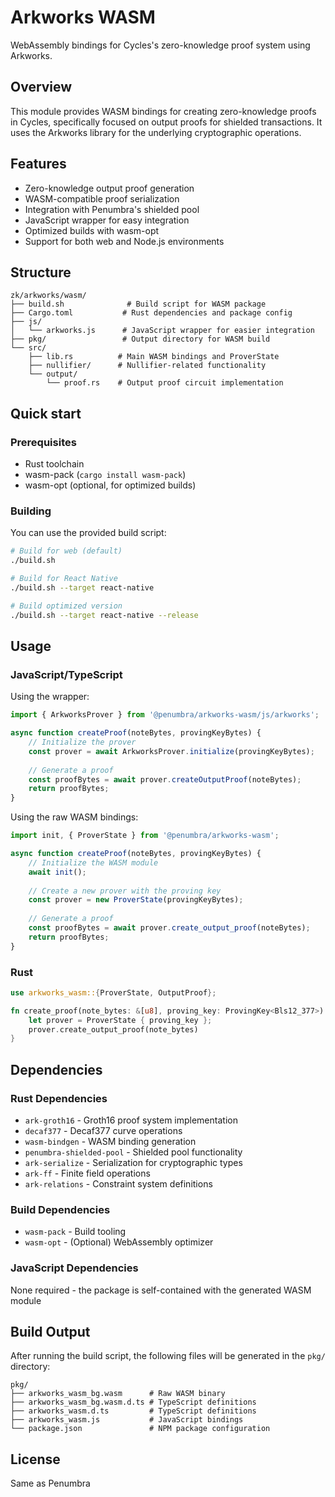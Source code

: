 # Arkworks WASM

WebAssembly bindings for Cycles's zero-knowledge proof system using Arkworks.

## Overview

This module provides WASM bindings for creating zero-knowledge proofs in Cycles, specifically focused on output proofs for shielded transactions. It uses the Arkworks library for the underlying cryptographic operations.

## Features

- Zero-knowledge output proof generation
- WASM-compatible proof serialization
- Integration with Penumbra's shielded pool
- JavaScript wrapper for easy integration
- Optimized builds with wasm-opt
- Support for both web and Node.js environments



## Structure

```
zk/arkworks/wasm/
├── build.sh              # Build script for WASM package
├── Cargo.toml           # Rust dependencies and package config
├── js/
│   └── arkworks.js      # JavaScript wrapper for easier integration
├── pkg/                 # Output directory for WASM build
└── src/
    ├── lib.rs          # Main WASM bindings and ProverState
    ├── nullifier/      # Nullifier-related functionality
    └── output/
        └── proof.rs    # Output proof circuit implementation
```

## Quick start
### Prerequisites

- Rust toolchain
- wasm-pack (`cargo install wasm-pack`)
- wasm-opt (optional, for optimized builds)

### Building

You can use the provided build script:

```bash
# Build for web (default)
./build.sh

# Build for React Native
./build.sh --target react-native

# Build optimized version
./build.sh --target react-native --release
```

## Usage

### JavaScript/TypeScript

Using the wrapper:
```javascript
import { ArkworksProver } from '@penumbra/arkworks-wasm/js/arkworks';

async function createProof(noteBytes, provingKeyBytes) {
    // Initialize the prover
    const prover = await ArkworksProver.initialize(provingKeyBytes);
    
    // Generate a proof
    const proofBytes = await prover.createOutputProof(noteBytes);
    return proofBytes;
}
```

Using the raw WASM bindings:
```javascript
import init, { ProverState } from '@penumbra/arkworks-wasm';

async function createProof(noteBytes, provingKeyBytes) {
    // Initialize the WASM module
    await init();
    
    // Create a new prover with the proving key
    const prover = new ProverState(provingKeyBytes);
    
    // Generate a proof
    const proofBytes = await prover.create_output_proof(noteBytes);
    return proofBytes;
}
```

### Rust

```rust
use arkworks_wasm::{ProverState, OutputProof};

fn create_proof(note_bytes: &[u8], proving_key: ProvingKey<Bls12_377>) -> Vec<u8> {
    let prover = ProverState { proving_key };
    prover.create_output_proof(note_bytes)
}
```


## Dependencies

### Rust Dependencies
- `ark-groth16` - Groth16 proof system implementation
- `decaf377` - Decaf377 curve operations
- `wasm-bindgen` - WASM binding generation
- `penumbra-shielded-pool` - Shielded pool functionality
- `ark-serialize` - Serialization for cryptographic types
- `ark-ff` - Finite field operations
- `ark-relations` - Constraint system definitions

### Build Dependencies
- `wasm-pack` - Build tooling
- `wasm-opt` - (Optional) WebAssembly optimizer

### JavaScript Dependencies
None required - the package is self-contained with the generated WASM module

## Build Output

After running the build script, the following files will be generated in the `pkg/` directory:

```
pkg/
├── arkworks_wasm_bg.wasm      # Raw WASM binary
├── arkworks_wasm_bg.wasm.d.ts # TypeScript definitions
├── arkworks_wasm.d.ts         # TypeScript definitions
├── arkworks_wasm.js           # JavaScript bindings
└── package.json               # NPM package configuration
```

## License

Same as Penumbra

